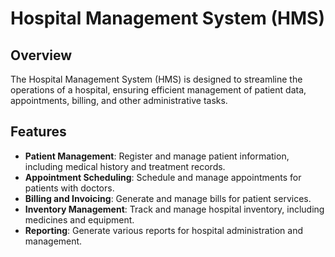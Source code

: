 # Hospital Management System (HMS)

## Overview
The Hospital Management System (HMS) is designed to streamline the operations of a hospital, ensuring efficient management of patient data, appointments, billing, and other administrative tasks.

## Features
- **Patient Management**: Register and manage patient information, including medical history and treatment records.
- **Appointment Scheduling**: Schedule and manage appointments for patients with doctors.
- **Billing and Invoicing**: Generate and manage bills for patient services.
- **Inventory Management**: Track and manage hospital inventory, including medicines and equipment.
- **Reporting**: Generate various reports for hospital administration and management.
